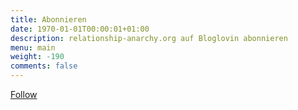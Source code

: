 ```yaml
---
title: Abonnieren
date: 1970-01-01T00:00:01+01:00
description: relationship-anarchy.org auf Bloglovin abonnieren
menu: main
weight: -190
comments: false
---
```


<a class="blsdk-follow" href="https://www.bloglovin.com/blogs/relationship-anarchyorg-19277285" target="_blank">Follow</a><script>(function(d, s, id) {var js, fjs = d.getElementsByTagName(s)[0];if (d.getElementById(id)) return;js = d.createElement(s);js.id = id;js.src = "https://www.bloglovin.com/widget/js/loader.js?v=1";fjs.parentNode.insertBefore(js, fjs);}(document, "script", "bloglovin-sdk"))</script>
